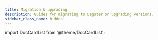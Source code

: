 ```yaml
---
title: Migration & upgrading
description: Guides for migrating to Dagster or upgrading versions.
sidebar_class_name: hidden
---
```


import DocCardList from '@theme/DocCardList';

<DocCardList />
